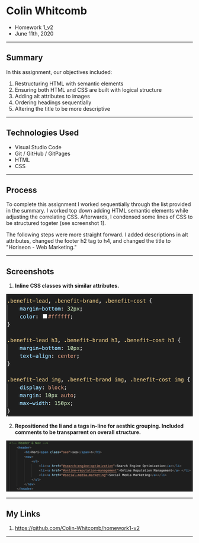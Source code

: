 
# Colin Whitcomb
* Homework 1_v2
* June 11th, 2020
---
## Summary 

In this assignment, our objectives included:
1) Restructuring HTML with semantic elements
2) Ensuring both HTML and CSS are built with logical structure
3) Adding alt attributes to images 
4) Ordering headings sequentially
5) Altering the title to be more descriptive

---
## Technologies Used
- Visual Studio Code
- Git / GitHub / GitPages
- HTML 
- CSS 
---

## Process

 To complete this assignment I worked sequentially through the list provided in the summary. I worked top down adding HTML semantic elements while adjusting the correlating CSS. Afterwards, I condensed some lines of CSS to be structured togeter (see screenshot 1). 
 
 The following steps were more straight forward. I added descriptions in alt attributes, changed the footer h2 tag to h4, and changed the title to "Horiseon - Web Marketing."

---
## Screenshots

1. **Inline CSS classes with similar attributes.** 

![](assets/images/screenshot5.png)

2. **Repositioned the li and a tags in-line for aesthic grouping. Included comments to be transparrent on overall structure.**

![](assets/images/screenshot4.png)

---
## My Links

1) https://github.com/Colin-Whitcomb/homework1-v2

---